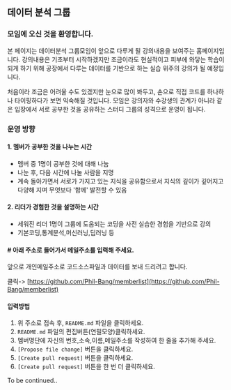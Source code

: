 ## 데이터 분석 그룹

### 모임에 오신 것을 환영합니다.

본 페이지는 데이터분석 그룹모임이 앞으로 다루게
될 강의내용을 보여주는 홈페이지입니다. 강의내용은
기초부터 시작하겠지만 조금이라도 현실적이고 피부에
와닿는 학습이 되게 하기 위해 공장에서 다루는
데이터를 기반으로 하는 실습 위주의 강의가 될 예정입니다.

처음이라 조금은 어려울 수도 있겠지만 눈으로 많이 봐두고,
손으로 직접 코드를 하나하나 타이핑하다가 보면 
익숙해질 것입니다. 모임은 강의자와 수강생의 관계가
아니라 같은 입장에서 서로 공부한 것을 공유하는
스터디 그룹의 성격으로 운영이 됩니다.

### 운영 방향

#### 1. 멤버가 공부한 것을 나누는 시간

  - 멤버 중 1명이 공부한 것에 대해 나눔
  - 나눈 후, 다음 시간에 나눌 사람을 지명
  - 계속 돌아가면서 서로가 가지고 있는 지식을
    공유함으로서 지식의 깊이가 깊어지고 다양해
    지며 무엇보다 '함께' 발전할 수 있음

#### 2. 리더가 경험한 것을 설명하는 시간
       
  - 세워진 리더 1명이 그룹에 도움되는 코딩을 
    사전 실습한 경험을 기반으로 강의
  - 기본코딩,통계분석,머신러닝,딥러닝 등

#### # 아래 주소로 들어가서 메일주소를 입력해 주세요. 
앞으로 개인메일주소로 코드소스파일과 데이터를 보내 드리려고 합니다.

 클릭-> [https://github.com/Phil-Bang/memberlist](https://github.com/Phil-Bang/memberlist)

#### 입력방법
1. 위 주소로 접속 후, `README.md` 파일을 클릭하세요.
2. `README.md` 파일의 편집버튼(연필모양)클릭하세요.
3. 멤버명단에 자신의 번호,소속,이름,메일주소를 작성하여 한 줄을 추가해 주세요.
4. `[Propose file change]` 버튼을 클릭하세요.
5. `[Create pull request]` 버튼을 클릭하세요.
6. `[Create pull request]` 버튼을 한 번 더 클릭하세요.


To be continued..
